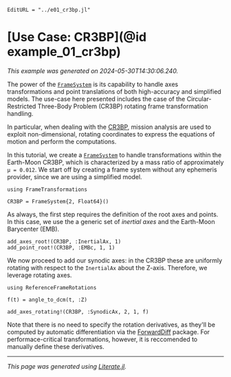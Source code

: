 ```@meta
EditURL = "../e01_cr3bp.jl"
```

# [Use Case: CR3BP](@id example_01_cr3bp)
_This example was generated on 2024-05-30T14:30:06.240._

The power of the [`FrameSystem`](@ref) is its capability to handle axes
transformations and point translations of both high-accuracy and simplified
models. The use-case here presented includes the case of the Circular-Restricted
Three-Body Problem (CR3BP) rotating frame transformation handling.

In particular, when dealing with the [CR3BP](https://orbital-mechanics.space/the-n-body-problem/circular-restricted-three-body-problem.html),
mission analysis are used to exploit non-dimensional, rotating coordinates
to express the equations of motion and perform the computations.

In this tutorial, we create a [`FrameSystem`](@ref) to handle transformations
within the Earth-Moon CR3BP, which is characterized by a mass ratio of
approximately `μ = 0.012`. We start off by creating a frame system without any
ephemeris provider, since we are using a simplified model.

````@example e01_cr3bp
using FrameTransformations

CR3BP = FrameSystem{2, Float64}()
````

As always, the first step requires the definition of the root axes and points.
In this case, we use the a generic set of _inertial axes_ and the Earth-Moon
Barycenter (EMB).

````@example e01_cr3bp
add_axes_root!(CR3BP, :InertialAx, 1)
add_point_root!(CR3BP, :EMBc, 1, 1)
````

We now proceed to add our synodic axes: in the CR3BP these are uniformly
rotating with respect to the `InertialAx` about the Z-axis. Therefore, we
leverage rotating axes.

````@example e01_cr3bp
using ReferenceFrameRotations

f(t) = angle_to_dcm(t, :Z)

add_axes_rotating!(CR3BP, :SynodicAx, 2, 1, f)
````

Note that there is no need to specify the rotation derivatives, as they'll
be computed by  automatic differentiation via the
[ForwardDiff](https://github.com/JuliaSpaceMissionDesign/Ephemerides.jl) package.
For performace-critical transformations, however, it is reccomended to manually
define these derivatives.

---

*This page was generated using [Literate.jl](https://github.com/fredrikekre/Literate.jl).*


